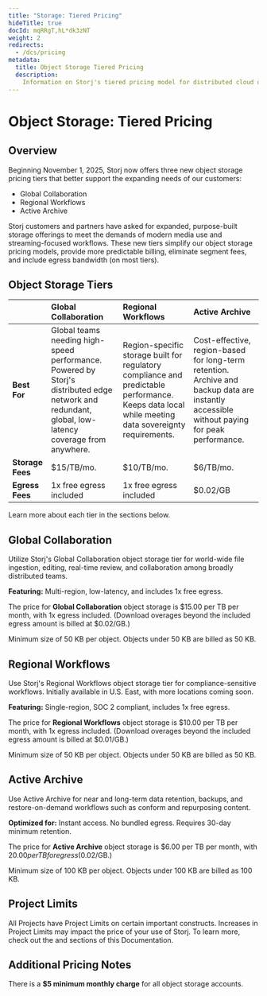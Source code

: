 ```yaml
---
title: "Storage: Tiered Pricing"
hideTitle: true
docId: mqRRgT,hL*dk3zNT
weight: 2
redirects:
  - /dcs/pricing
metadata:
  title: Object Storage Tiered Pricing
  description:
    Information on Storj's tiered pricing model for distributed cloud object storage.
---
```


# Object Storage: Tiered Pricing

## Overview

Beginning November 1, 2025, Storj now offers three new object storage pricing tiers that better support the expanding needs of our customers: 

- Global Collaboration
- Regional Workflows
- Active Archive

Storj customers and partners have asked for expanded, purpose-built storage offerings to meet the demands of modern media use and streaming-focused workflows. These new tiers simplify our object storage pricing models, provide more predictable billing, eliminate segment fees, and include egress bandwidth (on most tiers).


## Object Storage Tiers

|    | **Global Collaboration** | **Regional Workflows** | **Active Archive** |
| :- | :---------- | :---------- | :---------- |
| **Best For** | Global teams needing high-speed performance. Powered by Storj's distributed edge network and redundant, global, low-latency coverage from  anywhere. | Region-specific storage built for regulatory compliance and predictable performance. Keeps data local while meeting data sovereignty requirements. | Cost-effective, region-based for long-term retention. Archive and backup data are instantly accessible without paying for peak performance.|
| **Storage Fees** | $15/TB/mo. | $10/TB/mo. | $6/TB/mo. |
| **Egress Fees**  | 1x free egress included   | 1x free egress included   | $0.02/GB  |

Learn more about each tier in the sections below.


## Global Collaboration

Utilize Storj's Global Collaboration object storage tier for world-wide file ingestion, editing, real-time review, and collaboration among broadly distributed teams.

**Featuring:** Multi-region, low-latency, and includes 1x free egress.

The price for **Global Collaboration** object storage is $15.00 per TB per month, with 1x egress included. (Download overages beyond the included egress amount is billed at $0.02/GB.)

Minimum size of 50 KB per object. Objects under 50 KB are billed as 50 KB.


## Regional Workflows

Use Storj's Regional Workflows object storage tier for compliance-sensitive workflows. Initially available in U.S. East, with more locations coming soon.

**Featuring:** Single-region, SOC 2 compliant, includes 1x free egress.

The price for **Regional Workflows** object storage is $10.00 per TB per month, with 1x egress included. (Download overages beyond the included egress amount is billed at $0.01/GB.)

Minimum size of 50 KB per object. Objects under 50 KB are billed as 50 KB.


## Active Archive

Use Active Archive for near and long-term data retention, backups, and restore-on-demand workflows such as conform and repurposing content.

**Optimized for:** Instant access. No bundled egress. Requires 30-day minimum retention.

The price for **Active Archive** object storage is $6.00 per TB per month, with $20.00 per TB for egress ($0.02/GB.)

Minimum size of 100 KB per object. Objects under 100 KB are billed as 100 KB.


## Project Limits

All Projects have Project Limits on certain important constructs. Increases in Project Limits may impact the price of your use of Storj. To learn more, check out the [](docId:Zrbz4XYhIOm99hhRShWHg) and [](docId:A4kUGYhfgGbVhlQ2ZHXVS) sections of this Documentation.


## Additional Pricing Notes

There is a **$5 minimum monthly charge** for all object storage accounts.